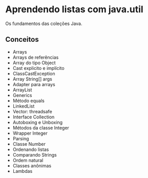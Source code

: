 # Aprendendo listas com java.util
Os fundamentos das coleções Java.



## Conceitos
* Arrays
* Arrays de referências
* Array do tipo Object
* Cast explicito e implícito
* ClassCastException
* Array String[] args
* Adapter para arrays
* ArrayList
* Generics
* Método equals
* LinkedList
* Vector: threadsafe
* Interface Collection
* Autoboxing e Unboxing
* Métodos da classe Integer
* Wrapper Integer
* Parsing
* Classe Number
* Ordenando listas
* Comparando Strings
* Ordem natural
* Classes anônimas
* Lambdas
